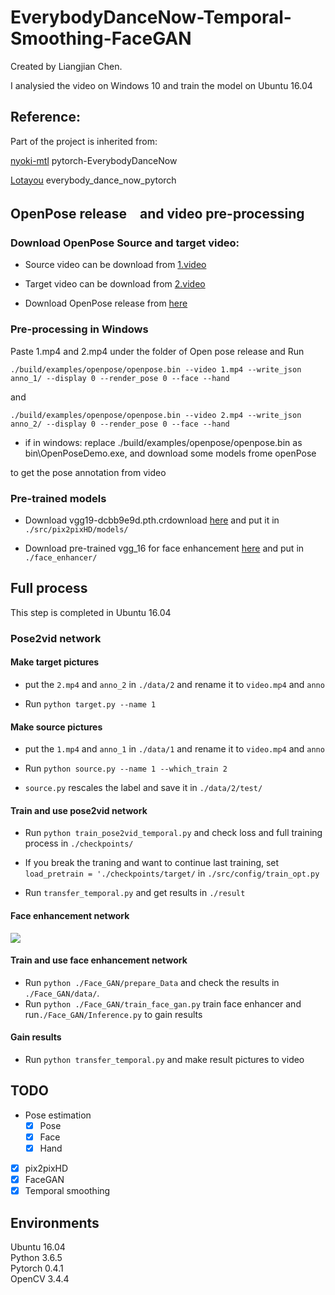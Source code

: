 # EverybodyDanceNow-Temporal-Smoothing-FaceGAN


Created by Liangjian Chen.

I analysied the video on Windows 10 and train the model on Ubuntu 16.04

## Reference:
Part of the project is inherited from:

[nyoki-mtl](https://github.com/nyoki-mtl) pytorch-EverybodyDanceNow

[Lotayou](https://github.com/Lotayou) everybody_dance_now_pytorch

## OpenPose release　and video pre-processing

### Download OpenPose Source and target video:

* Source video can be download from [1.video](https://drive.google.com/file/d/1AxY1toJOmyy1cuqzCNJtsNAhWF1LBLHG/view?usp=sharing)

* Target video can be download from [2.video](https://drive.google.com/file/d/162f8GdNAga3gFBygA1CBZt6XPG1KqQxx/view?usp=sharing)

* Download OpenPose release from [here](https://github.com/CMU-Perceptual-Computing-Lab/openpose/releases)

### Pre-processing in Windows
Paste 1.mp4 and 2.mp4 under the folder of Open pose release and
Run 

`./build/examples/openpose/openpose.bin --video 1.mp4 --write_json anno_1/ --display 0 --render_pose 0 --face --hand`  

and 

`./build/examples/openpose/openpose.bin --video 2.mp4 --write_json anno_2/ --display 0 --render_pose 0 --face --hand`

* if in windows: replace ./build/examples/openpose/openpose.bin as bin\OpenPoseDemo.exe, and download some models frome openPose

to get the pose annotation from video

### Pre-trained models

* Download vgg19-dcbb9e9d.pth.crdownload [here](https://drive.google.com/file/d/1JG-pLXkPmyx3o4L33rG5WMJKMoOjlXhl/view?usp=sharing) and put it in `./src/pix2pixHD/models/`  <br>

* Download pre-trained vgg_16 for face enhancement [here](https://drive.google.com/file/d/180WgIzh0aV1Aayl_b1X7mIhVhDUcW3b1/view?usp=sharing) and put in `./face_enhancer/`

## Full process

This step is completed in Ubuntu 16.04

### Pose2vid network

#### Make target pictures
* put the `2.mp4` and `anno_2` in `./data/2` and rename it to `video.mp4` and `anno`

* Run `python target.py --name 1`

#### Make source pictures
* put the `1.mp4` and `anno_1` in `./data/1` and rename it to `video.mp4` and `anno`

* Run `python source.py --name 1 --which_train 2`

* `source.py` rescales the label and save it in `./data/2/test/` 

#### Train and use pose2vid network
* Run `python train_pose2vid_temporal.py` and check loss and full training process in `./checkpoints/`

* If you break the traning and want to continue last training, set `load_pretrain = './checkpoints/target/` in `./src/config/train_opt.py`

* Run `transfer_temporal.py` and get results in `./result`

#### Face enhancement network

![](/result/pic2.png)
#### Train and use face enhancement network
* Run `python ./Face_GAN/prepare_Data` and check the results in `./Face_GAN/data/`.
* Run `python ./Face_GAN/train_face_gan.py` train face enhancer and run`./Face_GAN/Inference.py` to gain results <br>


#### Gain results
* Run `python transfer_temporal.py` and make result pictures to video


## TODO

- Pose estimation
    - [x] Pose
    - [x] Face
    - [x] Hand
- [x] pix2pixHD
- [x] FaceGAN
- [X] Temporal smoothing

## Environments
Ubuntu 16.04 <br>
Python 3.6.5 <br>
Pytorch 0.4.1  <br>
OpenCV 3.4.4  <br>


